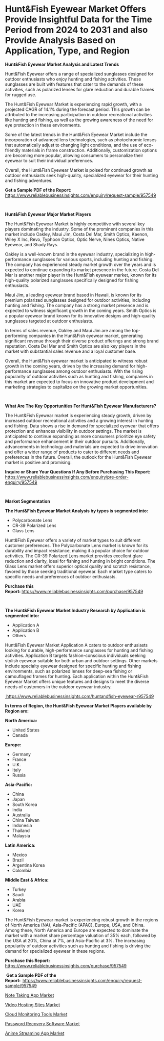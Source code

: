 <p><h1>Hunt&Fish Eyewear Market Offers Provide Insightful Data for the Time Period from 2024 to 2031 and also Provide Analysis Based on Application, Type, and Region</h1></p><p><strong>Hunt&Fish Eyewear Market Analysis and Latest Trends</strong></p>
<p><p>Hunt&Fish Eyewear offers a range of specialized sunglasses designed for outdoor enthusiasts who enjoy hunting and fishing activities. These sunglasses are built with features that cater to the demands of these activities, such as polarized lenses for glare reduction and durable frames for rugged use.</p><p>The Hunt&Fish Eyewear Market is experiencing rapid growth, with a projected CAGR of 14.1% during the forecast period. This growth can be attributed to the increasing participation in outdoor recreational activities like hunting and fishing, as well as the growing awareness of the need for eye protection in these environments.</p><p>Some of the latest trends in the Hunt&Fish Eyewear Market include the incorporation of advanced lens technologies, such as photochromic lenses that automatically adjust to changing light conditions, and the use of eco-friendly materials in frame construction. Additionally, customization options are becoming more popular, allowing consumers to personalize their eyewear to suit their individual preferences.</p><p>Overall, the Hunt&Fish Eyewear Market is poised for continued growth as outdoor enthusiasts seek high-quality, specialized eyewear for their hunting and fishing adventures.</p></p>
<p><strong>Get a Sample PDF of the Report:&nbsp;</strong> <a href="https://www.reliablebusinessinsights.com/enquiry/request-sample/957549">https://www.reliablebusinessinsights.com/enquiry/request-sample/957549</a></p>
<p>&nbsp;</p>
<p><strong>Hunt&Fish Eyewear Major Market Players</strong></p>
<p><p>The Hunt&Fish Eyewear Market is highly competitive with several key players dominating the industry. Some of the prominent companies in this market include Oakley, Maui Jim, Costa Del Mar, Smith Optics, Kaenon, Wiley X Inc, Revo, Typhoon Optics, Optic Nerve, Nines Optics, Native Eyewear, and Shady Rays.</p><p>Oakley is a well-known brand in the eyewear industry, specializing in high-performance sunglasses for various sports, including hunting and fishing. The company has experienced steady market growth over the years and is expected to continue expanding its market presence in the future. Costa Del Mar is another major player in the Hunt&Fish eyewear market, known for its high-quality polarized sunglasses specifically designed for fishing enthusiasts.</p><p>Maui Jim, a leading eyewear brand based in Hawaii, is known for its premium polarized sunglasses designed for outdoor activities, including hunting and fishing. The company has a strong market presence and is expected to witness significant growth in the coming years. Smith Optics is a popular eyewear brand known for its innovative designs and high-quality sunglasses targeted at outdoor enthusiasts.</p><p>In terms of sales revenue, Oakley and Maui Jim are among the top-performing companies in the Hunt&Fish eyewear market, generating significant revenue through their diverse product offerings and strong brand reputation. Costa Del Mar and Smith Optics are also key players in the market with substantial sales revenue and a loyal customer base.</p><p>Overall, the Hunt&Fish eyewear market is anticipated to witness robust growth in the coming years, driven by the increasing demand for high-performance sunglasses among outdoor enthusiasts. With the rising popularity of outdoor activities such as hunting and fishing, companies in this market are expected to focus on innovative product development and marketing strategies to capitalize on the growing market opportunities.</p></p>
<p>&nbsp;</p>
<p><strong>What Are The Key Opportunities For Hunt&Fish Eyewear Manufacturers?</strong></p>
<p><p>The Hunt&Fish Eyewear market is experiencing steady growth, driven by increased outdoor recreational activities and a growing interest in hunting and fishing. Data shows a rise in demand for specialized eyewear that offers protection and enhances visibility in outdoor settings. The market is anticipated to continue expanding as more consumers prioritize eye safety and performance enhancement in their outdoor pursuits. Additionally, advancements in technology and materials are expected to drive innovation and offer a wider range of products to cater to different needs and preferences in the future. Overall, the outlook for the Hunt&Fish Eyewear market is positive and promising.</p></p>
<p><strong>Inquire or Share Your Questions If Any Before Purchasing This Report:</strong> <a href="https://www.reliablebusinessinsights.com/enquiry/pre-order-enquiry/957549">https://www.reliablebusinessinsights.com/enquiry/pre-order-enquiry/957549</a></p>
<p>&nbsp;</p>
<p><strong>Market Segmentation</strong></p>
<p><strong>The Hunt&Fish Eyewear Market Analysis by types is segmented into:</strong></p>
<p><ul><li>Polycarbonate Lens</li><li>CR-39 Polarized Lens</li><li>Glass Lens</li></ul></p>
<p><p>Hunt&Fish Eyewear offers a variety of market types to suit different customer preferences. The Polycarbonate Lens market is known for its durability and impact resistance, making it a popular choice for outdoor activities. The CR-39 Polarized Lens market provides excellent glare reduction and clarity, ideal for fishing and hunting in bright conditions. The Glass Lens market offers superior optical quality and scratch resistance, favored by those seeking traditional eyewear. Each market type caters to specific needs and preferences of outdoor enthusiasts.</p></p>
<p><strong>Purchase this Report:&nbsp;</strong><a href="https://www.reliablebusinessinsights.com/purchase/957549">https://www.reliablebusinessinsights.com/purchase/957549</a></p>
<p>&nbsp;</p>
<p><strong>The Hunt&Fish Eyewear Market Industry Research by Application is segmented into:</strong></p>
<p><ul><li>Application A</li><li>Application B</li><li>Others</li></ul></p>
<p><p>Hunt&Fish Eyewear Market Application A caters to outdoor enthusiasts looking for durable, high-performance sunglasses for hunting and fishing activities. Application B targets fashion-conscious individuals seeking stylish eyewear suitable for both urban and outdoor settings. Other markets include specialty eyewear designed for specific hunting and fishing environments, such as polarized lenses for deep-sea fishing or camouflaged frames for hunting. Each application within the Hunt&Fish Eyewear Market offers unique features and designs to meet the diverse needs of customers in the outdoor eyewear industry.</p></p>
<p><a href="https://www.reliablebusinessinsights.com/huntandfish-eyewear-r957549">&nbsp;https://www.reliablebusinessinsights.com/huntandfish-eyewear-r957549</a></p>
<p><strong>In terms of Region, the Hunt&Fish Eyewear Market Players available by Region are:</strong></p>
<p>
    <p> <strong> North America: </strong>
        <ul>
            <li>United States</li>
            <li>Canada</li>
        </ul>
        </p> 
    <p> <strong> Europe: </strong>
        <ul>
            <li>Germany</li>
            <li>France</li>
            <li>U.K.</li>
            <li>Italy</li>
            <li>Russia</li>
        </ul>
        </p> 
    <p> <strong> Asia-Pacific: </strong>
        <ul>
            <li>China</li>
            <li>Japan</li>
            <li>South Korea</li>
            <li>India</li>
            <li>Australia</li>
            <li>China Taiwan</li>
            <li>Indonesia</li>
            <li>Thailand</li>
            <li>Malaysia</li>
        </ul>
        </p> 
    <p> <strong> Latin America: </strong>
        <ul>
            <li>Mexico</li>
            <li>Brazil</li>
            <li>Argentina Korea</li>
            <li>Colombia</li>
        </ul>
        </p> 
    <p> <strong> Middle East & Africa: </strong>
        <ul>
            <li>Turkey</li>
            <li>Saudi</li>
            <li>Arabia</li>
            <li>UAE</li>
            <li>Korea</li>
        </ul>
    </p>
    </p>
<p><p>The Hunt&Fish Eyewear market is experiencing robust growth in the regions of North America (NA), Asia-Pacific (APAC), Europe, USA, and China. Among these, North America and Europe are expected to dominate the market with a market share percentage valuation of 35% each, followed by the USA at 20%, China at 7%, and Asia-Pacific at 3%. The increasing popularity of outdoor activities such as hunting and fishing is driving the demand for specialized eyewear in these regions.</p></p>
<p><strong>Purchase this Report: </strong><a href="https://www.reliablebusinessinsights.com/purchase/957549">https://www.reliablebusinessinsights.com/purchase/957549</a></p>
<p>&nbsp;<strong>Get a Sample PDF of the Report:&nbsp;&nbsp;</strong><a href="https://www.reliablebusinessinsights.com/enquiry/request-sample/957549">https://www.reliablebusinessinsights.com/enquiry/request-sample/957549</a></p>
<p><strong></strong></p>
<p><p><a href="https://medium.com/@ruhinayunsa/note-taking-app-market-industry-trends-and-forecast-for-period-from-2024-to-2031-757094bbff78">Note Taking App Market</a></p><p><a href="https://medium.com/@ruhinayunsa/global-video-hosting-sites-market-focus-on-product-type-windows-systems-android-systems-ios-e4abb99a6962">Video Hosting Sites Market</a></p><p><a href="https://medium.com/@ruhinayunsa/cloud-monitoring-tools-market-trends-a-detailed-study-of-its-market-segmentation-and-analyzing-the-9a6cd099ec9f">Cloud Monitoring Tools Market</a></p><p><a href="https://medium.com/@ruhinayunsa/global-password-recovery-software-industry-types-applications-market-players-regional-growth-06a88a8c9711">Password Recovery Software Market</a></p><p><a href="https://medium.com/@ruhinayunsa/global-anime-streaming-app-industry-types-applications-market-players-regional-growth-analysis-704cfef4a9a9">Anime Streaming App Market</a></p></p>